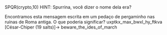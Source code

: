 SPQR(crypto,10)
HINT: Spurrina, você dizer o nome dela era?

Encontramos esta mensagem escrita em um pedaço de pergaminho nas ruínas de Roma antiga. O que poderia significar?
uxptkx_max_bwxl_hy_ftkva [César-Chiper (19 salts)]-> beware_the_ides_of_march